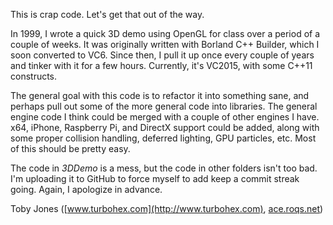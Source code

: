 This is crap code. Let's get that out of the way.

In 1999, I wrote a quick 3D demo using OpenGL for class over a period of a couple
of weeks. It was originally written with Borland C++ Builder, which I soon
converted to VC6. Since then, I pull it up once every couple of years and tinker
with it for a few hours. Currently, it's VC2015, with some C++11 constructs.

The general goal with this code is to refactor it into something sane, and perhaps
pull out some of the more general code into libraries. The general engine code I
think could be merged with a couple of other engines I have. x64, iPhone, Raspberry
Pi, and DirectX support could be added, along with some proper collision handling,
deferred lighting, GPU particles, etc.  Most of this should be pretty easy.

The code in _3DDemo_ is a mess, but the code in other folders isn't too bad. I'm
uploading it to GitHub to force myself to add keep a commit streak going. Again,
I apologize in advance.

Toby Jones \([www.turbohex.com](http://www.turbohex.com), [ace.roqs.net](http://ace.roqs.net)\)
